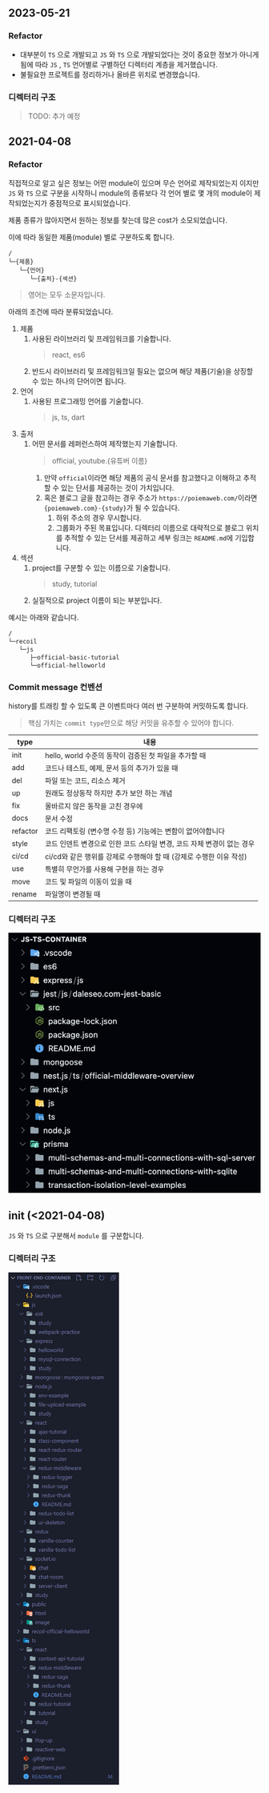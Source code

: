 ## 2023-05-21

### Refactor

- 대부분이 `TS` 으로 개발되고 `JS` 와 `TS` 으로 개발되었다는 것이 중요한 정보가 아니게 됨에 따라 `JS` , `TS` 언어별로 구별하던 디렉터리 계층을 제거했습니다.
- 불필요한 프로젝트를 정리하거나 올바른 위치로 변경했습니다.

### 디렉터리 구조

> TODO: 추가 예정

## 2021-04-08

### Refactor

직접적으로 알고 싶은 정보는 어떤 module이 있으며 무슨 언어로 제작되었는지 이지만 `JS` 와 `TS` 으로 구분을 시작하니 module의 종류보다 각 언어 별로 몇 개의 module이 제작되었는지가 중점적으로 표시되었습니다.

제품 종류가 많아지면서 원하는 정보를 찾는데 많은 cost가 소모되었습니다.

이에 따라 동일한 제품(module) 별로 구분하도록 합니다.

```
/
└─{제품}
   └─{언어}
      └─{출처}-{섹션}
```

> 영어는 모두 소문자입니다.

아래의 조건에 따라 분류되었습니다.

1. 제품
   1. 사용된 라이브러리 및 프레임워크를 기술합니다.
      > react, es6
   1. 반드시 라이브러리 및 프레임워크일 필요는 없으며 해당 제품(기술)을 상징할 수 있는 하나의 단어이면 됩니다.
1. 언어
   1. 사용된 프로그래밍 언어를 기술합니다.
      > js, ts, dart
1. 출저
   1. 어떤 문서를 레퍼런스하여 제작했는지 기술합니다.
      > official, youtube.{유튜버 이름}
      1. 만약 `official`이라면 해당 제품의 공식 문서를 참고했다고 이해하고 추적할 수 있는 단서를 제공하는 것이 가치입니다.
      1. 혹은 블로그 글을 참고하는 경우 주소가 `https://poiemaweb.com/`이라면 `{poiemaweb.com}-{study}`가 될 수 있습니다.
         1. 하위 주소의 경우 무시합니다.
         1. 그룹화가 주된 목표입니다. 디렉터리 이름으로 대략적으로 블로그 위치를 추적할 수 있는 단서를 제공하고 세부 링크는 `README.md`에 기입합니다.
1. 섹션
   1. project를 구분할 수 있는 이름으로 기술합니다.
      > study, tutorial
   1. 실질적으로 project 이름이 되는 부분입니다.

예시는 아래와 같습니다.

```
/
└─recoil
   └─js
      ├─official-basic-tutorial
      └─official-helloworld
```

### Commit message 컨벤션

history를 트래킹 할 수 있도록 큰 이벤트마다 여러 번 구분하여 커밋하도록 합니다.

> 핵심 가치는 `commit type`만으로 해당 커밋을 유추할 수 있어야 합니다.

| type     | 내용                                                                   |
| -------- | ---------------------------------------------------------------------- |
| init     | hello, world 수준의 동작이 검증된 첫 파일을 추가할 때                  |
| add      | 코드나 테스트, 예제, 문서 등의 추가가 있을 때                          |
| del      | 파일 또는 코드, 리소스 제거                                            |
| up       | 원래도 정상동작 하지만 추가 보안 하는 개념                             |
| fix      | 올바르지 않은 동작을 고친 경우에                                       |
| docs     | 문서 수정                                                              |
| refactor | 코드 리팩토링 (변수명 수정 등) 기능에는 변함이 없어야합니다            |
| style    | 코드 인덴트 변경으로 인한 코드 스타일 변경, 코드 자체 변경이 없는 경우 |
| ci/cd    | ci/cd와 같은 행위를 강제로 수행해야 할 때 (강제로 수행한 이유 작성)    |
| use      | 특별히 무언가를 사용해 구현을 하는 경우                                |
| move     | 코드 및 파일의 이동이 있을 때                                          |
| rename   | 파일명이 변경될 때                                                     |

### 디렉터리 구조

![image](./assets/2.png)

## init (<2021-04-08)

`JS` 와 `TS` 으로 구분해서 `module` 를 구분합니다.

### 디렉터리 구조

![image](./assets/1.png)
